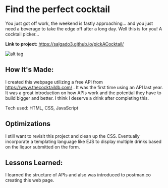 # Find the perfect cocktail

You just got off work, the weekend is fastly approaching... and you just need a beverage to take the edge off after a long day. Well this is for you! A cocktail picker...


**Link to project:** https://salgado3.github.io/pickACocktail/

![alt tag](https://images.unsplash.com/photo-1517620430776-0ec904756579?ixid=MnwxMjA3fDB8MHxwaG90by1wYWdlfHx8fGVufDB8fHx8&ixlib=rb-1.2.1&auto=format&fit=crop&w=634&q=80)
## How It's Made:
I created this webpage utilizing a free API from https://www.thecocktaildb.com/ . It was the first time using an API last year. It was a great introduction on how APIs work and the potential they have to build bigger and better. I think I deserve a drink after completing this.

Tech used: HTML, CSS, JavaScript

## Optimizations

I still want to revisit this project and clean up the CSS. Eventually incorporate a templating language like EJS to display multiple drinks based on the liquor submitted on the form.

## Lessons Learned:

I learned the structure of APIs and also was introduced to postman.co creating this web page.